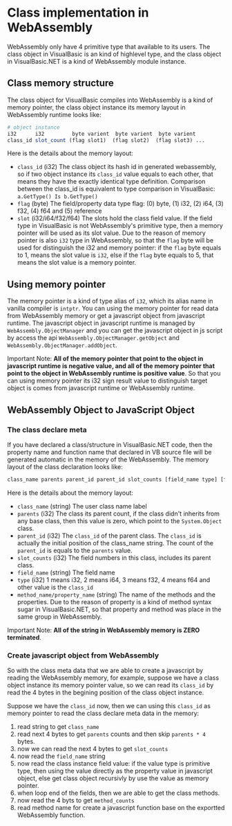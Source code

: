 # Class implementation in WebAssembly

WebAssembly only have 4 primitive type that available to its users. The class object in VisualBasic is an kind of highlevel type, and the class object in VisualBasic.NET is a kind of WebAssembly module instance.

## Class memory structure

The class object for VisualBasic compiles into WebAssembly is a kind of memory pointer, the class object instance its memory layout in WebAssembly runtime looks like:

```R
# object instance
i32      i32         byte varient  byte varient  byte varient
class_id slot_count (flag slot1)  (flag slot2)  (flag slot3) ...
```

Here is the details about the memory layout:

+ ``class_id`` (i32) The class object its hash id in generated webassembly, so if two object instance its ``class_id`` value equals to each other, that means they have the exactly identical type definition. Comparison between the class_id is equivalent to type comparison in VisualBasic: ``a.GetType() Is b.GetType()``
+ ``flag`` (byte) The field/property data type flag: (0) byte, (1) i32, (2) i64, (3) f32, (4) f64 and (5) reference
+ ``slot`` (i32/i64/f32/f64) The slots hold the class field value. If the field type in VisualBasic is not WebAssembly's primitive type, then a memory pointer will be used as its slot value. Due to the reason of memory pointer is also ``i32`` type in WebAssembly, so that the ``flag`` byte will be used for distinguish the i32 and memory pointer: if the ``flag`` byte equals to 1, means the slot value is ``i32``, else if the ``flag`` byte equals to 5, that means the slot value is a memory pointer.

## Using memory pointer

The memory pointer is a kind of type alias of ``i32``, which its alias name in vanilla compiler is ``intptr``. You can using the memory pointer for read data from WebAssembly memory or get a javascript object from javascript runtime. The javascript object in javascript runtime is managed by ``WebAssembly.ObjectManager`` and you can get the javascript object in js script by access the api ``WebAssembly.ObjectManager.getObject`` and ``WebAssembly.ObjectManager.addObject``.

Important Note: **All of the memory pointer that point to the object in javascript runtime is negative value, and all of the memory pointer that point to the object in WebAssembly runtime is positive value**. So that you can using memory pointer its i32 sign result value to distinguish target object is comes from javascript runtime or WebAssembly runtime.

## WebAssembly Object to JavaScript Object

### The class declare meta

If you have declared a class/structure in VisualBasic.NET code, then the property name and function name that declared in VB source file will be generated automatic in the memory of the WebAssembly. The memory layout of the class declaration looks like:

```R
class_name parents parent_id parent_id slot_counts [field_name type] [field_name type] ... method_counts [method_name/property_name type]
```

Here is the details about the memory layout:

+ ``class_name`` (string) The user class name label
+ ``parents`` (i32) The class its parent count, if the class didn't inherits from any base class, then this value is zero, which point to the ``System.Object`` class.
+ ``parent_id`` (i32) The ``class_id`` of the parent class. The ``class_id`` is actually the initial position of the class_name string. The count of the ``parent_id`` is equals to the ``parents`` value.
+ ``slot_counts`` (i32) The field numbers in this class, includes its parent class.
+ ``field_name`` (string) The field name
+ ``type`` (i32) 1 means i32, 2 means i64, 3 means f32, 4 means f64 and other value is the ``class_id``
+ ``method_name/property_name`` (string) The name of the methods and the properties. Due to the reason of property is a kind of method syntax sugar in VisualBasic.NET, so that property and method was place in the same group in WebAssembly.

Important Note: **All of the string in WebAssembly memory is ZERO terminated**.

### Create javascript object from WebAssembly

So with the class meta data that we are able to create a javascript by reading the WebAssembly memory, for example, suppose we have a class object instance its memory pointer value, so we can read its ``class_id`` by read the 4 bytes in the begining position of the class object instance.

Suppose we have the ``class_id`` now, then we can using this ``class_id`` as memory pointer to read the class declare meta data in the memory:

1. read string to get ``class_name``
2. read next 4 bytes to get ``parents`` counts and then skip ``parents * 4`` bytes.
3. now we can read the next 4 bytes to get ``slot_counts``
4. now read the ``field_name`` string
5. now read the class instance field value: if the value type is primitive type, then using the value directly as the property value in javascript object, else get class object recursivly by use the value as memory pointer.
6. when loop end of the fields, then we are able to get the class methods.
7. now read the 4 byts to get ``method_counts``
8. read method name for create a javascript function base on the exportted WebAssembly function.